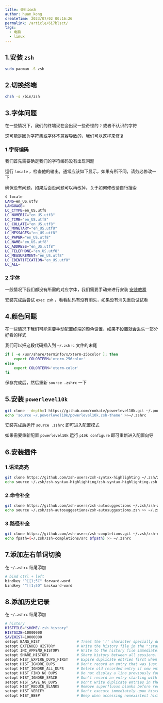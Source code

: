 ```yaml
---
title: 美化bash
author: huan_kong
createTime: 2023/07/02 00:16:26
permalink: /article/6i7blsct/
tags:
  - 电脑
  - linux
---
```


## 1.安装 `zsh`

```bash
sudo pacman -S zsh
```

## 2.切换终端

```bash
chsh -s /bin/zsh
```

## 3.字体问题

在一些情况下，我们的终端现在会出现一些奇怪的 `?` 或者不认识的字符

这可能是因为字符集或字体不兼容导致的，我们可以这样来修复

### 1.字符编码

我们首先需要确定我们的字符编码没有出现问题

运行 `locale` ，检查他的输出，通常应该如下显示，如果有所不同，请务必修改一下

确保没有问题，如果后面没问题可以再改掉，关于如何修改请自行搜索

```bash
$ locale
LANG=en_US.utf8
LANGUAGE=
LC_CTYPE=en_US.utf8
LC_NUMERIC="en_US.utf8"
LC_TIME="en_US.utf8"
LC_COLLATE="en_US.utf8"
LC_MONETARY="en_US.utf8"
LC_MESSAGES="en_US.utf8"
LC_PAPER="en_US.utf8"
LC_NAME="en_US.utf8"
LC_ADDRESS="en_US.utf8"
LC_TELEPHONE="en_US.utf8"
LC_MEASUREMENT="en_US.utf8"
LC_IDENTIFICATION="en_US.utf8"
LC_ALL=
```

### 2.字体

一般情况下我们都没有所需的对应字体，我们需要手动来进行安装 [安装教程](https://github.com/romkatv/powerlevel10k#manual-font-installation)

安装完成后尝试 `exec zsh` ，看看乱码有没有消失，如果没有消失重启试试看

## 4.颜色问题

在一些情况下我们可能需要手动配置终端的颜色设置，如果不设置就会丢失一部分好看的样式

我们可以把这段代码插入到 `~/.zshrc` 文件的末尾

```bash
if [ -e /usr/share/terminfo/x/xterm-256color ]; then
    export COLORTERM='xterm-256color'
else
    export COLORTERM='xterm-color'
fi
```

保存完成后，然后重新 `source .zshrc` 一下

## 5.安装 `powerlevel10k`

```bash
git clone --depth=1 https://github.com/romkatv/powerlevel10k.git ~/.powerlevel10k
echo 'source ~/.powerlevel10k/powerlevel10k.zsh-theme' >>~/.zshrc
```

安装完成后运行 `source .zshrc` 即可进入配置模式

如果需要重新配置 `powerlevel10k` 运行 `p10k configure` 即可重新进入配置向导

## 6.安装插件

### 1.语法高亮

```bash
git clone https://github.com/zsh-users/zsh-syntax-highlighting ~/.zsh/zsh-syntax-highlighting
echo source ~/.zsh/zsh-syntax-highlighting/zsh-syntax-highlighting.zsh >> ~/.zshrc
```

### 2.命令补全

```bash
git clone https://github.com/zsh-users/zsh-autosuggestions ~/.zsh/zsh-autosuggestions
echo source ~/.zsh/zsh-autosuggestions/zsh-autosuggestions.zsh >> ~/.zshrc
```

### 3.路径补全

```bash
git clone https://github.com/zsh-users/zsh-completions.git ~/.zsh/zsh-completions
echo fpath=(~/.zsh/zsh-completions/src $fpath) >> ~/.zshrc
```

## 7.添加左右单词切换

在 `~/.zshrc` 结尾添加

```bash
# bind ctrl + left
bindkey "^[[1;5C" forward-word
bindkey "^[[1;5D" backward-word
```

## 8.添加历史记录

在 `~/.zshrc` 结尾添加

```bash
# history
HISTFILE="$HOME/.zsh_history"
HISTSIZE=10000000
SAVEHIST=10000000
setopt BANG_HIST                 # Treat the '!' character specially during expansion.
setopt EXTENDED_HISTORY          # Write the history file in the ":start:elapsed;command" format.
setopt INC_APPEND_HISTORY        # Write to the history file immediately, not when the shell exits.
setopt SHARE_HISTORY             # Share history between all sessions.
setopt HIST_EXPIRE_DUPS_FIRST    # Expire duplicate entries first when trimming history.
setopt HIST_IGNORE_DUPS          # Don't record an entry that was just recorded again.
setopt HIST_IGNORE_ALL_DUPS      # Delete old recorded entry if new entry is a duplicate.
setopt HIST_FIND_NO_DUPS         # Do not display a line previously found.
setopt HIST_IGNORE_SPACE         # Don't record an entry starting with a space.
setopt HIST_SAVE_NO_DUPS         # Don't write duplicate entries in the history file.
setopt HIST_REDUCE_BLANKS        # Remove superfluous blanks before recording entry.
setopt HIST_VERIFY               # Don't execute immediately upon history expansion.
setopt HIST_BEEP                 # Beep when accessing nonexistent history.
```
